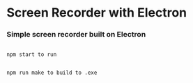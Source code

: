 # Screen Recorder with Electron
### Simple screen recorder built on Electron
```

npm start to run


npm run make to build to .exe
```
